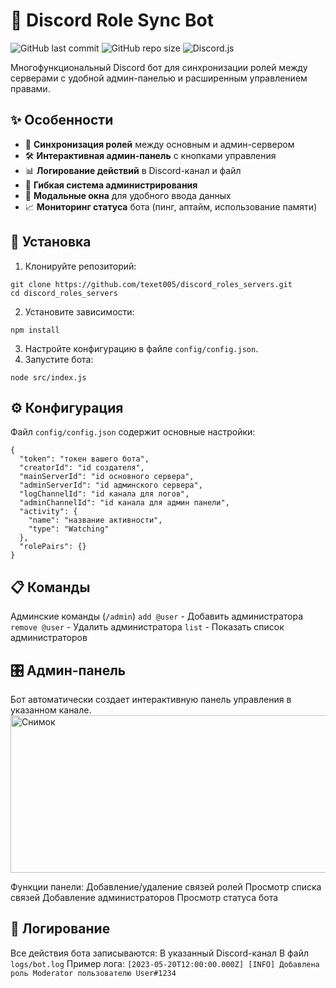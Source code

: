 # 🤖 Discord Role Sync Bot

![GitHub last commit](https://img.shields.io/github/last-commit/texet005/discord_roles_servers)
![GitHub repo size](https://img.shields.io/github/repo-size/texet005/discord_roles_servers)
![Discord.js](https://img.shields.io/badge/discord.js-v14-blue.svg)

Многофункциональный Discord бот для синхронизации ролей между серверами с удобной админ-панелью и расширенным управлением правами.

## ✨ Особенности

- 🔄 **Синхронизация ролей** между основным и админ-сервером
- 🛠 **Интерактивная админ-панель** с кнопками управления
- 📊 **Логирование действий** в Discord-канал и файл
- 👑 **Гибкая система администрирования**
- 📱 **Модальные окна** для удобного ввода данных
- 📈 **Мониторинг статуса** бота (пинг, аптайм, использование памяти)

## 🚀 Установка

1. Клонируйте репозиторий:
```
git clone https://github.com/texet005/discord_roles_servers.git
cd discord_roles_servers
```
2. Установите зависимости:
```
npm install
```
3. Настройте конфигурацию в файле `config/config.json`.
4. Запустите бота:
```
node src/index.js
```

## ⚙️ Конфигурация
Файл `config/config.json` содержит основные настройки:
```
{
  "token": "токен вашего бота",
  "creatorId": "id создателя",
  "mainServerId": "id основного сервера",
  "adminServerId": "id админского сервера",
  "logChannelId": "id канала для логов",
  "adminChannelId": "id канала для админ панели",
  "activity": {
    "name": "название активности",
    "type": "Watching"
  },
  "rolePairs": {}
}
```

## 📋 Команды
Админские команды (`/admin`)
`add @user` - Добавить администратора
`remove @user` - Удалить администратора
`list` - Показать список администраторов

## 🎛 Админ-панель
Бот автоматически создает интерактивную панель управления в указанном канале.
<img width="567" height="252" alt="Снимок" src="https://github.com/user-attachments/assets/9694b869-f2e0-450c-9541-a89276c58f8b" />

Функции панели:
Добавление/удаление связей ролей
Просмотр списка связей
Добавление администраторов
Просмотр статуса бота

## 📜 Логирование
Все действия бота записываются:
В указанный Discord-канал
В файл `logs/bot.log`
Пример лога:
``[2023-05-20T12:00:00.000Z] [INFO] Добавлена роль Moderator пользователю User#1234``

